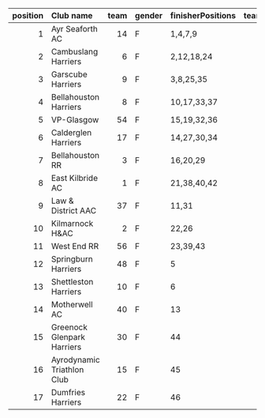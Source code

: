 |   position | Club name                  |   team | gender   | finisherPositions   |   teamPoints |   penaltyPoints |   totalPoints |   totalFinishers | Website                                    |
|-----------:|:---------------------------|-------:|:---------|:--------------------|-------------:|----------------:|--------------:|-----------------:|:-------------------------------------------|
|          1 | Ayr Seaforth AC            |     14 | F        | 1,4,7,9             |           21 |               0 |            21 |                5 | https://www.ayrseaforth.co.uk/             |
|          2 | Cambuslang Harriers        |      6 | F        | 2,12,18,24          |           56 |               0 |            56 |                5 | https://cambuslangharriers.org/            |
|          3 | Garscube Harriers          |      9 | F        | 3,8,25,35           |           71 |               0 |            71 |                4 | https://www.garscubeharriers.org.uk/       |
|          4 | Bellahouston Harriers      |      8 | F        | 10,17,33,37         |           97 |               0 |            97 |                4 | http://www.bellahoustonharriers.co.uk/     |
|          5 | VP-Glasgow                 |     54 | F        | 15,19,32,36         |          102 |               0 |           102 |                4 | https://www.vp-glasgow.com                 |
|          6 | Calderglen Harriers        |     17 | F        | 14,27,30,34         |          105 |               0 |           105 |                4 | http://www.calderglenharriers.org.uk/      |
|          7 | Bellahouston RR            |      3 | F        | 16,20,29            |           65 |              56 |           121 |                3 | https://www.bellahoustonroadrunners.co.uk/ |
|          8 | East Kilbride AC           |      1 | F        | 21,38,40,42         |          141 |               0 |           141 |                4 | http://www.ekac.org.uk/                    |
|          9 | Law & District AAC         |     37 | F        | 11,31               |           42 |             112 |           154 |                2 | http://www.lawaac.co.uk/                   |
|         10 | Kilmarnock H&AC            |      2 | F        | 22,26               |           48 |             112 |           160 |                2 | http://www.kilmarnockharriers.com/         |
|         11 | West End RR                |     56 | F        | 23,39,43            |          105 |              56 |           161 |                3 | https://www.westendroadrunners.co.uk/      |
|         12 | Springburn Harriers        |     48 | F        | 5                   |            5 |             168 |           173 |                1 | https://www.springburnharriers.co.uk/      |
|         13 | Shettleston Harriers       |     10 | F        | 6                   |            6 |             168 |           174 |                1 | http://shettlestonharriers.org.uk/         |
|         14 | Motherwell AC              |     40 | F        | 13                  |           13 |             168 |           181 |                1 | https://motherwellac.com/                  |
|         15 | Greenock Glenpark Harriers |     30 | F        | 44                  |           44 |             168 |           212 |                1 | https://greenockglenparkharriers.com/      |
|         16 | Ayrodynamic Triathlon Club |     15 | F        | 45                  |           45 |             168 |           213 |                1 | http://www.ayrodynamic.org.uk/             |
|         17 | Dumfries Harriers          |     22 | F        | 46                  |           46 |             168 |           214 |                1 | https://dumfriesharriers.co.uk/            |